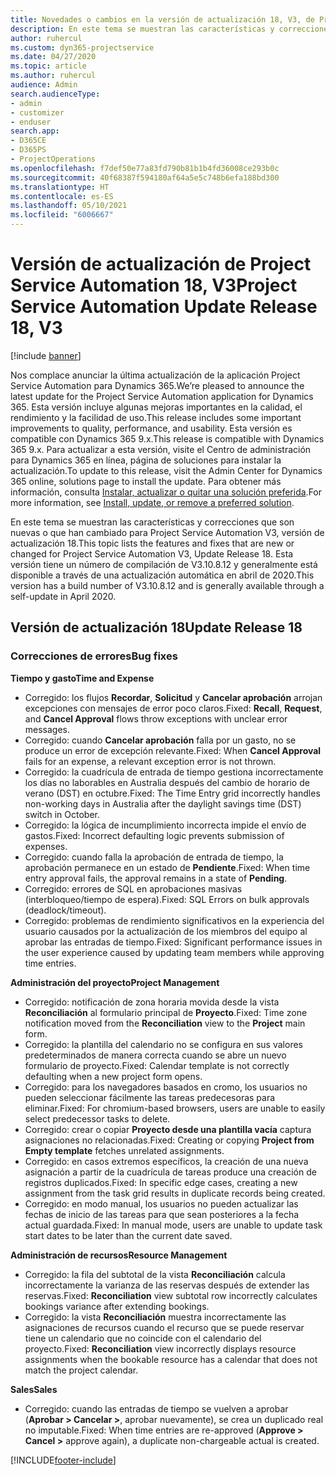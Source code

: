 ```yaml
---
title: Novedades o cambios en la versión de actualización 18, V3, de Project Service Automation
description: En este tema se muestran las características y correcciones que están disponibles en la versión de actualización 18, V3, de Project Service Automation.
author: ruhercul
ms.custom: dyn365-projectservice
ms.date: 04/27/2020
ms.topic: article
ms.author: ruhercul
audience: Admin
search.audienceType:
- admin
- customizer
- enduser
search.app:
- D365CE
- D365PS
- ProjectOperations
ms.openlocfilehash: f7def50e77a83fd790b81b1b4fd36008ce293b0c
ms.sourcegitcommit: 40f68387f594180af64a5e5c748b6efa188bd300
ms.translationtype: HT
ms.contentlocale: es-ES
ms.lasthandoff: 05/10/2021
ms.locfileid: "6006667"
---
```

# <a name="project-service-automation-update-release-18-v3"></a><span data-ttu-id="79a9c-103">Versión de actualización de Project Service Automation 18, V3</span><span class="sxs-lookup"><span data-stu-id="79a9c-103">Project Service Automation Update Release 18, V3</span></span>

[!include [banner](../includes/psa-now-project-operations.md)]

<span data-ttu-id="79a9c-104">Nos complace anunciar la última actualización de la aplicación Project Service Automation para Dynamics 365.</span><span class="sxs-lookup"><span data-stu-id="79a9c-104">We’re pleased to announce the latest update for the Project Service Automation application for Dynamics 365.</span></span> <span data-ttu-id="79a9c-105">Esta versión incluye algunas mejoras importantes en la calidad, el rendimiento y la facilidad de uso.</span><span class="sxs-lookup"><span data-stu-id="79a9c-105">This release includes some important improvements to quality, performance, and usability.</span></span> <span data-ttu-id="79a9c-106">Esta versión es compatible con Dynamics 365 9.x.</span><span class="sxs-lookup"><span data-stu-id="79a9c-106">This release is compatible with Dynamics 365 9.x.</span></span> <span data-ttu-id="79a9c-107">Para actualizar a esta versión, visite el Centro de administración para Dynamics 365 en línea, página de soluciones para instalar la actualización.</span><span class="sxs-lookup"><span data-stu-id="79a9c-107">To update to this release, visit the Admin Center for Dynamics 365 online, solutions page to install the update.</span></span> <span data-ttu-id="79a9c-108">Para obtener más información, consulta [Instalar, actualizar o quitar una solución preferida](/power-platform/admin/install-remove-preferred-solution).</span><span class="sxs-lookup"><span data-stu-id="79a9c-108">For more information, see [Install, update, or remove a preferred solution](/power-platform/admin/install-remove-preferred-solution).</span></span>

<span data-ttu-id="79a9c-109">En este tema se muestran las características y correcciones que son nuevas o que han cambiado para Project Service Automation V3, versión de actualización 18.</span><span class="sxs-lookup"><span data-stu-id="79a9c-109">This topic lists the features and fixes that are new or changed for Project Service Automation V3, Update Release 18.</span></span> <span data-ttu-id="79a9c-110">Esta versión tiene un número de compilación de V3.10.8.12 y generalmente está disponible a través de una actualización automática en abril de 2020.</span><span class="sxs-lookup"><span data-stu-id="79a9c-110">This version has a build number of V3.10.8.12 and is generally available through a self-update in April 2020.</span></span>

## <a name="update-release-18"></a><span data-ttu-id="79a9c-111">Versión de actualización 18</span><span class="sxs-lookup"><span data-stu-id="79a9c-111">Update Release 18</span></span>

### <a name="bug-fixes"></a><span data-ttu-id="79a9c-112">Correcciones de errores</span><span class="sxs-lookup"><span data-stu-id="79a9c-112">Bug fixes</span></span>

<span data-ttu-id="79a9c-113">**Tiempo y gasto**</span><span class="sxs-lookup"><span data-stu-id="79a9c-113">**Time and Expense**</span></span>

- <span data-ttu-id="79a9c-114">Corregido: los flujos **Recordar**, **Solicitud** y **Cancelar aprobación** arrojan excepciones con mensajes de error poco claros.</span><span class="sxs-lookup"><span data-stu-id="79a9c-114">Fixed: **Recall**, **Request**, and **Cancel Approval** flows throw exceptions with unclear error messages.</span></span>
- <span data-ttu-id="79a9c-115">Corregido: cuando **Cancelar aprobación** falla por un gasto, no se produce un error de excepción relevante.</span><span class="sxs-lookup"><span data-stu-id="79a9c-115">Fixed: When **Cancel Approval** fails for an expense, a relevant exception error is not thrown.</span></span>
- <span data-ttu-id="79a9c-116">Corregido: la cuadrícula de entrada de tiempo gestiona incorrectamente los días no laborables en Australia después del cambio de horario de verano (DST) en octubre.</span><span class="sxs-lookup"><span data-stu-id="79a9c-116">Fixed: The Time Entry grid incorrectly handles non-working days in Australia after the daylight savings time (DST) switch in October.</span></span>
- <span data-ttu-id="79a9c-117">Corregido: la lógica de incumplimiento incorrecta impide el envío de gastos.</span><span class="sxs-lookup"><span data-stu-id="79a9c-117">Fixed: Incorrect defaulting logic prevents submission of expenses.</span></span>
- <span data-ttu-id="79a9c-118">Corregido: cuando falla la aprobación de entrada de tiempo, la aprobación permanece en un estado de **Pendiente**.</span><span class="sxs-lookup"><span data-stu-id="79a9c-118">Fixed: When time entry approval fails, the approval remains in a state of **Pending**.</span></span>
- <span data-ttu-id="79a9c-119">Corregido: errores de SQL en aprobaciones masivas (interbloqueo/tiempo de espera).</span><span class="sxs-lookup"><span data-stu-id="79a9c-119">Fixed: SQL Errors on bulk approvals (deadlock/timeout).</span></span>
- <span data-ttu-id="79a9c-120">Corregido: problemas de rendimiento significativos en la experiencia del usuario causados por la actualización de los miembros del equipo al aprobar las entradas de tiempo.</span><span class="sxs-lookup"><span data-stu-id="79a9c-120">Fixed: Significant performance issues in the user experience caused by updating team members while approving time entries.</span></span>

<span data-ttu-id="79a9c-121">**Administración del proyecto**</span><span class="sxs-lookup"><span data-stu-id="79a9c-121">**Project Management**</span></span>

- <span data-ttu-id="79a9c-122">Corregido: notificación de zona horaria movida desde la vista **Reconciliación** al formulario principal de **Proyecto**.</span><span class="sxs-lookup"><span data-stu-id="79a9c-122">Fixed: Time zone notification moved from the **Reconciliation** view to the **Project** main form.</span></span>
- <span data-ttu-id="79a9c-123">Corregido: la plantilla del calendario no se configura en sus valores predeterminados de manera correcta cuando se abre un nuevo formulario de proyecto.</span><span class="sxs-lookup"><span data-stu-id="79a9c-123">Fixed: Calendar template is not correctly defaulting when a new project form opens.</span></span>
- <span data-ttu-id="79a9c-124">Corregido: para los navegadores basados en cromo, los usuarios no pueden seleccionar fácilmente las tareas predecesoras para eliminar.</span><span class="sxs-lookup"><span data-stu-id="79a9c-124">Fixed: For chromium-based browsers, users are unable to easily select predecessor tasks to delete.</span></span>
- <span data-ttu-id="79a9c-125">Corregido: crear o copiar **Proyecto desde una plantilla vacía** captura asignaciones no relacionadas.</span><span class="sxs-lookup"><span data-stu-id="79a9c-125">Fixed: Creating or copying **Project from Empty template** fetches unrelated assignments.</span></span>
- <span data-ttu-id="79a9c-126">Corregido: en casos extremos específicos, la creación de una nueva asignación a partir de la cuadrícula de tareas produce una creación de registros duplicados.</span><span class="sxs-lookup"><span data-stu-id="79a9c-126">Fixed: In specific edge cases, creating a new assignment from the task grid results in duplicate records being created.</span></span>
- <span data-ttu-id="79a9c-127">Corregido: en modo manual, los usuarios no pueden actualizar las fechas de inicio de las tareas para que sean posteriores a la fecha actual guardada.</span><span class="sxs-lookup"><span data-stu-id="79a9c-127">Fixed: In manual mode, users are unable to update task start dates to be later than the current date saved.</span></span>

<span data-ttu-id="79a9c-128">**Administración de recursos**</span><span class="sxs-lookup"><span data-stu-id="79a9c-128">**Resource Management**</span></span>

- <span data-ttu-id="79a9c-129">Corregido: la fila del subtotal de la vista **Reconciliación** calcula incorrectamente la varianza de las reservas después de extender las reservas.</span><span class="sxs-lookup"><span data-stu-id="79a9c-129">Fixed: **Reconciliation** view subtotal row incorrectly calculates bookings variance after extending bookings.</span></span>
- <span data-ttu-id="79a9c-130">Corregido: la vista **Reconciliación** muestra incorrectamente las asignaciones de recursos cuando el recurso que se puede reservar tiene un calendario que no coincide con el calendario del proyecto.</span><span class="sxs-lookup"><span data-stu-id="79a9c-130">Fixed: **Reconciliation** view incorrectly displays resource assignments when the bookable resource has a calendar that does not match the project calendar.</span></span>

<span data-ttu-id="79a9c-131">**Sales**</span><span class="sxs-lookup"><span data-stu-id="79a9c-131">**Sales**</span></span>

- <span data-ttu-id="79a9c-132">Corregido: cuando las entradas de tiempo se vuelven a aprobar (**Aprobar > Cancelar >**, aprobar nuevamente), se crea un duplicado real no imputable.</span><span class="sxs-lookup"><span data-stu-id="79a9c-132">Fixed: When time entries are re-approved (**Approve > Cancel >** approve again), a duplicate non-chargeable actual is created.</span></span>


[!INCLUDE[footer-include](../includes/footer-banner.md)]
